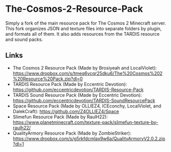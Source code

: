 # The-Cosmos-2-Resource-Pack
Simply a fork of the main resource pack for The Cosmos 2 Minecraft server. This fork organizes JSON and texture files into separate folders by plugin, and formats all of them. It also adds resources from the TARDIS resource and sound packs.

## Links
- The Cosmos 2 Resource Pack (Made by Brosiyeah and LocalViolet): https://www.dropbox.com/s/tmeq6vcqr25dku6/The%20Cosmos%202%20Resource%20Pack.zip?dl=0
- TARDIS Resource Pack (Made by Eccentric Devotion): https://github.com/eccentricdevotion/TARDIS-Resource-Pack
- TARDIS Sound Resource Pack (Made by Eccentric Devotion): https://github.com/eccentricdevotion/TARDIS-SoundResourcePack
- Space Resource Pack (Made by OLLIEZ4, ICEconchy, LocalViolet, and DalekCraft): https://github.com/Z4OLLIEZ4/Space
- Slimefun Resource Pack (Made by RaulH22): https://www.planetminecraft.com/texture-pack/slimefun-texture-by-raulh22/
- QualityArmory Resource Pack (Made by ZombieStriker): https://www.dropbox.com/s/g5rkfdcmlax9w6a/QualityArmoryV2.0.2.zip?dl=1